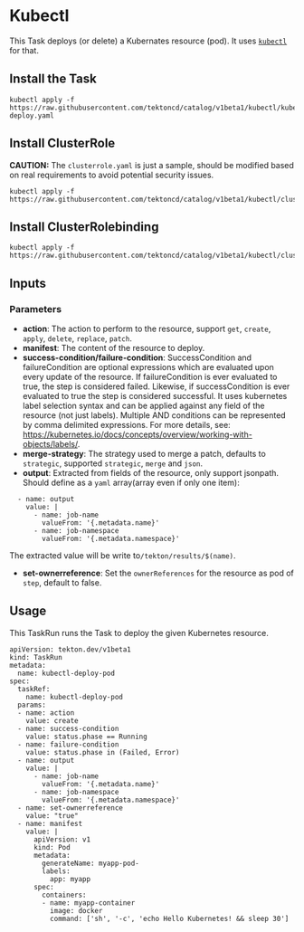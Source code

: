 # Kubectl

This Task deploys (or delete) a Kubernates resource (pod). It uses
[`kubectl`](https://kubernetes.io/zh/docs/reference/kubectl/kubectl/) for that.

## Install the Task

```
kubectl apply -f https://raw.githubusercontent.com/tektoncd/catalog/v1beta1/kubectl/kubectl-deploy.yaml
```

## Install ClusterRole
**CAUTION:** The `clusterrole.yaml` is just a sample, should be modified based on real requirements to avoid potential security issues.

```
kubectl apply -f https://raw.githubusercontent.com/tektoncd/catalog/v1beta1/kubectl/clusterrole.yaml
```

## Install ClusterRolebinding

```
kubectl apply -f https://raw.githubusercontent.com/tektoncd/catalog/v1beta1/kubectl/clusterrolebinding.yaml
```

## Inputs 

### Parameters

* **action**: The action to perform to the resource, support `get`, `create`, `apply`, `delete`, `replace`, `patch`.
* **manifest**: The content of the resource to deploy.
* **success-condition/failure-condition**: SuccessCondition and failureCondition are optional expressions which are evaluated upon every update of the resource. If failureCondition is ever evaluated to true, the step is considered failed. Likewise, if successCondition is ever evaluated to true the step is considered successful. It uses kubernetes label selection syntax and can be applied against any field of the resource (not just labels). Multiple AND conditions can be represented by comma delimited expressions. For more details, see:  https://kubernetes.io/docs/concepts/overview/working-with-objects/labels/.
* **merge-strategy**: The strategy used to merge a patch, defaults to `strategic`, supported `strategic`, `merge` and `json`.
* **output**: Extracted from fields of the resource, only support jsonpath. Should define as a `yaml` array(array even if only one item):
```
  - name: output
    value: |
      - name: job-name
        valueFrom: '{.metadata.name}'
      - name: job-namespace
        valueFrom: '{.metadata.namespace}' 
```
The extracted value will be write to`/tekton/results/$(name)`.
* **set-ownerreference**: Set the `ownerReferences` for the resource as pod of `step`, default to false.


## Usage

This TaskRun runs the Task to deploy the given Kubernetes resource.

```
apiVersion: tekton.dev/v1beta1
kind: TaskRun
metadata:
  name: kubectl-deploy-pod
spec:
  taskRef:
    name: kubectl-deploy-pod
  params:
  - name: action
    value: create
  - name: success-condition
    value: status.phase == Running
  - name: failure-condition
    value: status.phase in (Failed, Error)
  - name: output
    value: |
      - name: job-name
        valueFrom: '{.metadata.name}'
      - name: job-namespace
        valueFrom: '{.metadata.namespace}' 
  - name: set-ownerreference
    value: "true"
  - name: manifest
    value: |
      apiVersion: v1
      kind: Pod
      metadata:
        generateName: myapp-pod-
        labels:
          app: myapp
      spec:
        containers:
        - name: myapp-container
          image: docker
          command: ['sh', '-c', 'echo Hello Kubernetes! && sleep 30']
```
